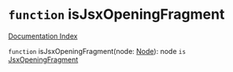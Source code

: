 # `function` isJsxOpeningFragment

[Documentation Index](../README.md)

`function` isJsxOpeningFragment(node: [Node](../interface.Node/README.md)): node `is` [JsxOpeningFragment](../interface.JsxOpeningFragment/README.md)